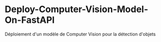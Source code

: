 # Deploy-Computer-Vision-Model-On-FastAPI
Déploiement d'un modèle de Computer Vision pour la détection d'objets
